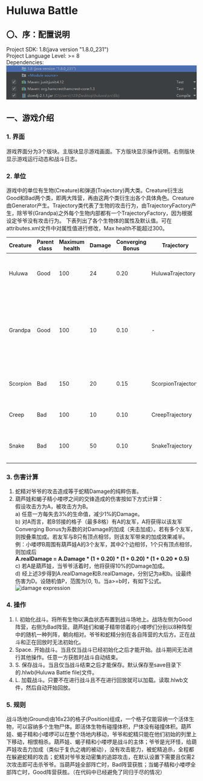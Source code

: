 # Huluwa Battle
## 〇、序：配置说明
Project SDK: 1.8(java version "1.8.0_231")  
Project Language Level: >= 8  
Dependencies:   
![Dependencies](./Dependencies.png)

## 一、游戏介绍
### 1. 界面
游戏界面分为3个版块。主版块显示游戏画面。下方版块显示操作说明。右侧版块显示游戏运行动态和战斗日志。

### 2. 单位
游戏中的单位有生物(Creature)和弹道(Trajectory)两大类。Creature衍生出Good和Bad两个类，即两大阵营，再由这两个类衍生出各个具体角色。Creature由Generator产生。Trajectory类代表了生物的攻击行为，由TrajectoryFactory产生，除爷爷(Grandpa)之外每个生物内部都有一个TrajectoryFactory，因为根据设定爷爷没有攻击行为。
下表列出了各个生物体的属性及默认值。可在attributes.xml文件中对属性值进行修改，Max health不能超过300。

Creature | Parent class | Maximum health | Damage | Converging Bonus | Trajectory | Remarks
-|-|-|-|-|-|-
Huluwa | Good | 100 | 24 | 0.20 | HuluwaTrajectory | Melee. Fight against Scorpion and Creep.
Grandpa | Good | 100 | 10 | 0.10 | - | Can't attack. Provide 10% damage bonus for Huluwa if alive. Try to dodge Snake's attack.
Scorpion | Bad | 150 | 20 | 0.15 | ScorpionTrajectory | Melee. Tanky. Fight against Huluwa.
Creep | Bad | 100 | 10 | 0.10 | CreepTrajectory | Melee. Fight against Huluwa.
Snake | Bad | 100 | 50 | 0.10 | SnakeTrajectory | Long-range. Especially hunt Grandpa.

### 3. 伤害计算
1) 蛇精对爷爷的攻击造成等于蛇精Damage的纯粹伤害。
2) 葫芦娃和蝎子精小喽啰之间的交锋造成的伤害按如下方式计算：  
  假设攻击方为A，被攻击方为B。  
  a) 任意一方每失去3%的生命值，减少1%的Damage。  
  b) 对A而言，若B邻接的格子（最多8格）有A的友军，A将获得以该友军Converging Bonus为系数的对Damage的加成（夹击加成）。若有多个友军，则按叠乘加成。若友军与B只有顶点相邻，则该友军带来的加成效果减半。例：小喽啰B周围有葫芦娃A的3个友军，其中2个边相邻，1个只有顶点相邻，则加成后  
  **A.realDamage = A.Damage * (1 + 0.20) * (1 + 0.20) * (1 + 0.20 * 0.5)**  
  c) 若A是葫芦娃，当爷爷活着时，他将获得10%的Damage加成。  
  d) 经上述3步得到A.realDamage和B.realDamage，分别记为a和b。设最终伤害为D。设随机值P，范围为[0, 1)。当a>=b时，有如下公式。  
  ![damage expression](http://latex.codecogs.com/gif.latex?\\D=(24+12P)*(\frac{(\frac{a}{b}+3)^4}{512}+0.5))

### 4. 操作  
1) I. 初始化战斗。将所有生物以满血状态布置到战斗场地上。战场左侧为Good阵营，右侧为Bad阵营。葫芦娃们和蝎子精带领着的小喽啰们分别以8种阵型中的随机一种列阵，朝向相对。爷爷和蛇精分别在各自阵营的大后方。正在战斗和正在回放时无法初始化。
2) Space. 开始战斗。当且仅当战斗已经初始化之后才能开始。战斗期间无法进行其他操作。任意一方获胜时战斗自动结束。
3) S. 保存战斗。当且仅当战斗结束之后才能保存。默认保存至save目录下的.hlwb(Huluwa Battle file)文件。
4) L. 加载战斗。只要不在进行战斗且不在进行回放就可以加载。读取.hlwb文件，然后自动开始回放。

### 5. 规则
战斗场地(Ground)由16x23的格子(Position)组成，一个格子仅能容纳一个活体生物，可以容纳多个生物尸体。即活体生物有碰撞体积，尸体没有碰撞体积。葫芦娃、蝎子精和小喽啰可以在整个场地内移动，爷爷和蛇精只能在他们初始的列里上下移动，相恨相杀。葫芦娃、蝎子精和小喽啰是战斗的主体；爷爷是光环怪，给葫芦娃攻击力加成（类似于复仇之魂的被动），没有攻击能力，被蛇精追杀，全程都在躲避蛇精的攻击；蛇精对爷爷发动密集的追踪攻击，在默认设置下需要且仅需2次攻击即可击杀爷爷。当葫芦娃全部阵亡时，Bad阵营获胜；当蝎子精和小喽啰全部阵亡时，Good阵营获胜。（在代码中已经避免了同归于尽的情况）
